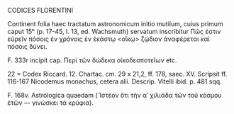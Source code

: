 CODICES FLORENTINI

Continent folia haec tractatum astronomicum initio mutilum, cuius primum caput 15ᵇ (p. 17-45, l. 13, ed. Wachsmuth) servatum inscribitur Πῶς ἐστιν εὑρεῖν πόσοις ἐν χρόνοις ἐν ἑκάστῳ <οἴκῳ> ζῴδιον ἀναφέρεται καὶ πόσοις δύνει.

F. 333r incipit cap. Περὶ τῶν δώδεκα οἰκοδεσποτεῖων etc.

22 = Codex Riccard. 12. Chartac. cm. 29 x 21,2, ff. 178, saec. XV. Scripsit ff. 116-167 Nicodemus monachus, cetera alii. Descrip. Vitelli ibid. p. 481 sqq.

F. 168v. Astrologica quaedam (Ἴστέον ὅτι τὴν αʹ χιλιάδα τῶν τοῦ κόσμου ἐτῶν — γινώσκει τὰ κρύφια).